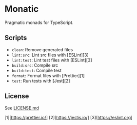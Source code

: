 # Monatic

Pragmatic monads for TypeScript.

## Scripts

- `clean`: Remove generated files
- `lint:src`: Lint src files with [ESLint][3]
- `lint:test`: Lint test files with [ESLint][3]
- `build:src`: Compile src
- `build:test`: Compile test
- `format`: Format files with [Prettier][1]
- `test`: Run tests with [Jest][2]

## License

See [LICENSE.md](./LICENSE.md)

[1][https://prettier.io/]
[2][https://jestjs.io/]
[3][https://eslint.org]

